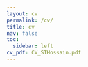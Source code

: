 ```yaml
---
layout: cv
permalink: /cv/
title: cv
nav: false
toc:
  sidebar: left
cv_pdf: CV_STHossain.pdf
---
```

